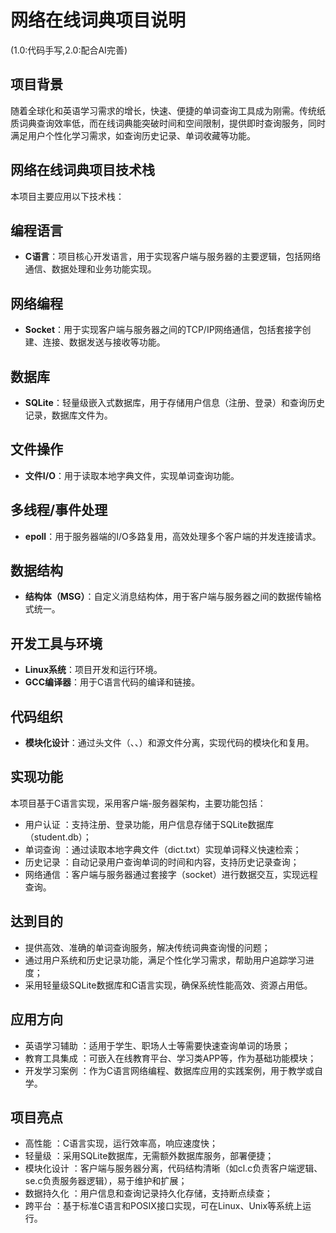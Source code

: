 # 网络在线词典项目说明
(1.0:代码手写,2.0:配合AI完善)

## 项目背景
随着全球化和英语学习需求的增长，快速、便捷的单词查询工具成为刚需。传统纸质词典查询效率低，而在线词典能突破时间和空间限制，提供即时查询服务，同时满足用户个性化学习需求，如查询历史记录、单词收藏等功能。
          
## 网络在线词典项目技术栈

本项目主要应用以下技术栈：

## 编程语言
- **C语言**：项目核心开发语言，用于实现客户端与服务器的主要逻辑，包括网络通信、数据处理和业务功能实现。

## 网络编程
- **Socket**：用于实现客户端与服务器之间的TCP/IP网络通信，包括套接字创建、连接、数据发送与接收等功能。

## 数据库
- **SQLite**：轻量级嵌入式数据库，用于存储用户信息（注册、登录）和查询历史记录，数据库文件为<mcfile name="student.db" path="/home/linux/xiangmu/student.db"></mcfile>。

## 文件操作
- **文件I/O**：用于读取本地字典文件<mcfile name="dict.txt" path="/home/linux/xiangmu/dict.txt"></mcfile>，实现单词查询功能。

## 多线程/事件处理
- **epoll**：用于服务器端的I/O多路复用，高效处理多个客户端的并发连接请求。

## 数据结构
- **结构体（MSG）**：自定义消息结构体，用于客户端与服务器之间的数据传输格式统一。

## 开发工具与环境
- **Linux系统**：项目开发和运行环境。
- **GCC编译器**：用于C语言代码的编译和链接。

## 代码组织
- **模块化设计**：通过头文件（<mcfile name="common.h" path="/home/linux/xiangmu/common.h"></mcfile>、<mcfile name="cl.h" path="/home/linux/xiangmu/cl.h"></mcfile>、<mcfile name="se.h" path="/home/linux/xiangmu/se.h"></mcfile>）和源文件分离，实现代码的模块化和复用。

## 实现功能
本项目基于C语言实现，采用客户端-服务器架构，主要功能包括：

- 用户认证 ：支持注册、登录功能，用户信息存储于SQLite数据库（student.db）；
- 单词查询 ：通过读取本地字典文件（dict.txt）实现单词释义快速检索；
- 历史记录 ：自动记录用户查询单词的时间和内容，支持历史记录查询；
- 网络通信 ：客户端与服务器通过套接字（socket）进行数据交互，实现远程查询。
## 达到目的
- 提供高效、准确的单词查询服务，解决传统词典查询慢的问题；
- 通过用户系统和历史记录功能，满足个性化学习需求，帮助用户追踪学习进度；
- 采用轻量级SQLite数据库和C语言实现，确保系统性能高效、资源占用低。
## 应用方向
- 英语学习辅助 ：适用于学生、职场人士等需要快速查询单词的场景；
- 教育工具集成 ：可嵌入在线教育平台、学习类APP等，作为基础功能模块；
- 开发学习案例 ：作为C语言网络编程、数据库应用的实践案例，用于教学或自学。
## 项目亮点
- 高性能 ：C语言实现，运行效率高，响应速度快；
- 轻量级 ：采用SQLite数据库，无需额外数据库服务，部署便捷；
- 模块化设计 ：客户端与服务器分离，代码结构清晰（如cl.c负责客户端逻辑、se.c负责服务器逻辑），易于维护和扩展；
- 数据持久化 ：用户信息和查询记录持久化存储，支持断点续查；
- 跨平台 ：基于标准C语言和POSIX接口实现，可在Linux、Unix等系统上运行。
